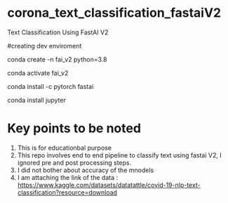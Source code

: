 # corona_text_classification_fastaiV2
Text Classification Using FastAI V2

#creating dev enviroment

conda create -n fai_v2 python=3.8 

conda activate fai_v2

conda install -c pytorch fastai

conda install jupyter


# Key points to be noted
1. This is for educationbal purpose
2. This repo involves end to end pipeline to classify text using fastai V2, I ignored pre and post processing steps.
3. I did not bother about accuracy of the mnodels
4. I am attaching the link of the data : https://www.kaggle.com/datasets/datatattle/covid-19-nlp-text-classification?resource=download
